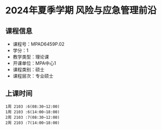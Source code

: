 # 2024年夏季学期 风险与应急管理前沿 






## 课程信息

- 课程号：MPAD6459P.02
- 学分：1
- 教学类型：理论课
- 开课单位：MPA中心1
- 课程类别：硕士
- 课程层次：专业硕士

## 上课时间

```
1周 2103 :6(08:30~12:00)
1周 2103 :6(14:00~18:00)
2周 2103 :7(08:30~12:00)
2周 2103 :7(14:00~18:00)
```

